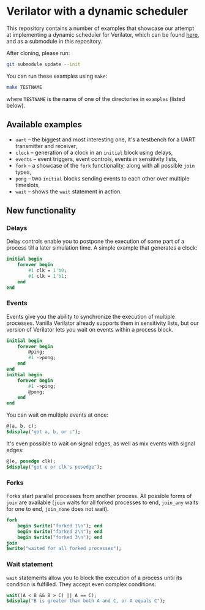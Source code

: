 # Verilator with a dynamic scheduler

This repository contains a number of examples that showcase our attempt at implementing a dynamic scheduler for Verilator, which can be found [here](https://github.com/antmicro/verilator-1/tree/dynamic-scheduler), and as a submodule in this repository.

After cloning, please run:
``` sh
git submodule update --init
```

You can run these examples using `make`:

``` sh
make TESTNAME
```

where `TESTNAME` is the name of one of the directories in `examples` (listed below).

## Available examples

* `uart` – the biggest and most interesting one, it's a testbench for a UART transmitter and receiver,
* `clock` – generation of a clock in an `initial` block using delays,
* `events` – event triggers, event controls, events in sensitivity lists,
* `fork` – a showcase of the `fork` functionality, along with all possible `join` types,
* `pong` – two `initial` blocks sending events to each other over multiple timeslots,
* `wait` – shows the `wait` statement in action.

## New functionality

### Delays

Delay controls enable you to postpone the execution of some part of a process till a later simulation time. A simple example that generates a clock:

``` systemverilog
initial begin
    forever begin
        #1 clk = 1'b0;
        #1 clk = 1'b1;
    end
end
```

### Events

Events give you the ability to synchronize the execution of multiple processes. Vanilla Verilator already supports them in sensitivity lists, but our version of Verilator lets you wait on events within a process block.

``` systemverilog
initial begin
    forever begin
        @ping;
        #1 ->pong;
    end
end
initial begin
    forever begin
        #1 ->ping;
        @pong;
    end
end
```

You can wait on multiple events at once:

``` systemverilog
@(a, b, c);
$display("got a, b, or c");
```

It's even possible to wait on signal edges, as well as mix events with signal edges:

``` systemverilog
@(e, posedge clk);
$display("got e or clk's posedge");
```

### Forks

Forks start parallel processes from another process. All possible forms of `join` are available (`join` waits for all forked processes to end, `join_any` waits for one to end, `join_none` does not wait).

``` systemverilog
fork
    begin $write("forked 1\n"); end
    begin $write("forked 2\n"); end
    begin $write("forked 3\n"); end
join
$write("waited for all forked processes");
```

### Wait statement

`wait` statements allow you to block the execution of a process until its condition is fulfilled. They accept even complex conditions:

``` systemverilog
wait((A < B && B > C) || A == C);
$display("B is greater than both A and C, or A equals C");
```
